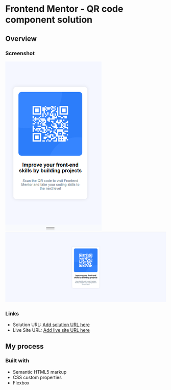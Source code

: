 # Frontend Mentor - QR code component solution

## Overview

### Screenshot

![Mobile View](./images/Mobile%20view.png)
![Desktop View](./images/Desktop%20view.png)

### Links

- Solution URL: [Add solution URL here](https://your-solution-url.com)
- Live Site URL: [Add live site URL here](https://your-live-site-url.com)

## My process

### Built with

- Semantic HTML5 markup
- CSS custom properties
- Flexbox
